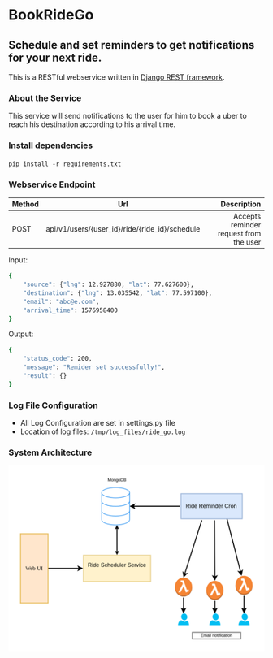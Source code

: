 # BookRideGo
## Schedule and set reminders to get notifications for your next ride.

This is a RESTful webservice written in [Django REST framework](https://www.django-rest-framework.org/).

### About the Service

This service will send notifications to the user for him to book a uber to reach his destination according to his arrival time.

### Install dependencies
`pip install -r requirements.txt`

### Webservice Endpoint

| Method |                                Url                                 |                        Description |
| ------ | :----------------------------------------------------------------: | ---------------------------------: |
| POST   |                 api/v1/users/{user_id}/ride/{ride_id}/schedule                |                  Accepts reminder request from the user|



Input:
```sh
{
    "source": {"lng": 12.927880, "lat": 77.627600},
    "destination": {"lng": 13.035542, "lat": 77.597100},
    "email": "abc@e.com",
    "arrival_time": 1576958400
}
```

Output:
```sh
{
    "status_code": 200,
    "message": "Remider set successfully!",
    "result": {}
}
```

### Log File Configuration

- All Log Configuration are set in settings.py file
- Location of log files: `/tmp/log_files/ride_go.log`

### System Architecture

![Ride Go V1 System](https://github.com/harenlewis/BookRideGo/blob/development/Ride_GO-Architecture.png?raw=true)